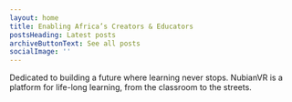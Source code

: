 ```yaml
---
layout: home
title: Enabling Africa’s Creators & Educators
postsHeading: Latest posts
archiveButtonText: See all posts
socialImage: ''
---
```

Dedicated to building a future where learning never stops. NubianVR is a platform for life-long learning, from the classroom to the streets.
